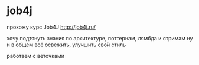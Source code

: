 # job4j

прохожу курс Job4J
http://job4j.ru/

хочу подтянуть знания по архитектуре, поттернам, лямбда и стримам
ну и в общем всё освежить, улучшить свой стиль

работаем с веточками
